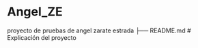 # Angel_ZE
proyecto de pruebas de angel zarate estrada
├── README.md            # Explicación del proyecto
